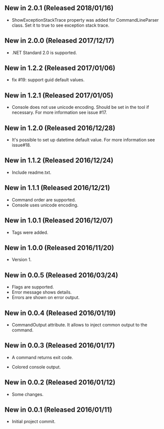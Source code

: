 ## New in 2.0.1 (Released 2018/01/16)
* ShowExceptionStackTrace property was added for CommandLineParser class. Set it to true to see exception stack trace.

## New in 2.0.0 (Released 2017/12/17)
* .NET Standard 2.0 is supported.

## New in 1.2.2 (Released 2017/01/06)
* fix #19: support guid default values.

## New in 1.2.1 (Released 2017/01/05)
* Console does not use unicode encoding. Should be set in the tool if necessary. For more information see issue #17.

## New in 1.2.0 (Released 2016/12/28)
* It's possible to set up datetime default value. For more information see issue#18.

## New in 1.1.2 (Released 2016/12/24)
* Include readme.txt.

## New in 1.1.1 (Released 2016/12/21)
* Command order are supported.
* Console uses unicode encoding.

## New in 1.0.1 (Released 2016/12/07)
* Tags were added.

## New in 1.0.0 (Released 2016/11/20)
* Version 1.

## New in 0.0.5 (Released 2016/03/24)
+ Flags are supported.
+ Error message shows details.
+ Errors are shown on error output.

## New in 0.0.4 (Released 2016/01/19)
+ CommandOutput attribute. It allows to inject common output to the command.

## New in 0.0.3 (Released 2016/01/17)
* A command returns exit code.
+ Colored console output.

## New in 0.0.2 (Released 2016/01/12)
* Some changes.

## New in 0.0.1 (Released 2016/01/11)
* Initial project commit.